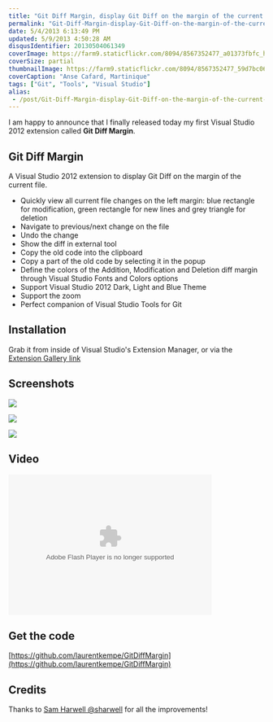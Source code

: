 ```yaml
---
title: "Git Diff Margin, display Git Diff on the margin of the current file in Visual Studio 2012"
permalink: "Git-Diff-Margin-display-Git-Diff-on-the-margin-of-the-current-file"
date: 5/4/2013 6:13:49 PM
updated: 5/9/2013 4:50:28 AM
disqusIdentifier: 20130504061349
coverImage: https://farm9.staticflickr.com/8094/8567352477_a01373fbfc_h.jpg
coverSize: partial
thumbnailImage: https://farm9.staticflickr.com/8094/8567352477_59d7bc06c0_q.jpg
coverCaption: "Anse Cafard, Martinique"
tags: ["Git", "Tools", "Visual Studio"]
alias:
 - /post/Git-Diff-Margin-display-Git-Diff-on-the-margin-of-the-current-file.aspx/index.html
---
```

<!-- [![Levé du jour](http://farm9.staticflickr.com/8094/8567352477_59d7bc06c0_m.jpg)](http://www.flickr.com/photos/laurentkempe/8567352477/ "Levé du jour by Laurent Kempé, on Flickr") -->

I am happy to announce that I finally released today my first Visual Studio 2012 extension called **Git Diff Margin**.

## Git Diff Margin
<!-- more -->

A Visual Studio 2012 extension to display Git Diff on the margin of the current file.

*   Quickly view all current file changes on the left margin: blue rectangle for modification, green rectangle for new lines and grey triangle for deletion 
*   Navigate to previous/next change on the file 
*   Undo the change 
*   Show the diff in external tool 
*   Copy the old code into the clipboard 
*   Copy a part of the old code by selecting it in the popup 
*   Define the colors of the Addition, Modification and Deletion diff margin through Visual Studio Fonts and Colors options 
*   Support Visual Studio 2012 Dark, Light and Blue Theme 
*   Support the zoom 
*   Perfect companion of Visual Studio Tools for Git   

## Installation 

Grab it from inside of Visual Studio's Extension Manager, or via the [Extension Gallery link](http://visualstudiogallery.msdn.microsoft.com/cf49cf30-2ca6-4ea0-b7cc-6a8e0dadc1a8)

## Screenshots

![](http://farm9.staticflickr.com/8329/8116895025_ec9519b5bb_o.png)

![](http://farm9.staticflickr.com/8370/8457441367_dc23f4a51c_o.png)

![](http://farm9.staticflickr.com/8385/8457451383_068e258b94_o.png)

## Video

<object type="application/x-shockwave-flash" width="400" height="276" data="http://www.flickr.com/apps/video/stewart.swf?v=109786" classid="clsid:D27CDB6E-AE6D-11cf-96B8-444553540000"> 

<embed type="application/x-shockwave-flash" src="http://www.flickr.com/apps/video/stewart.swf?v=109786" bgcolor="#000000" allowfullscreen="true" flashvars="intl_lang=en-us&photo_secret=bd669ee9fc&photo_id=8116990137" height="276" width="400"></object>

## Get the code

[https://github.com/laurentkempe/GitDiffMargin](https://github.com/laurentkempe/GitDiffMargin)

## Credits

 Thanks to [Sam Harwell @sharwell](https://github.com/sharwell) for all the improvements!    

